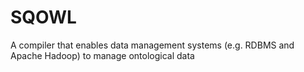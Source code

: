 # SQOWL
A compiler that enables data management systems (e.g. RDBMS and Apache Hadoop) to manage ontological data
